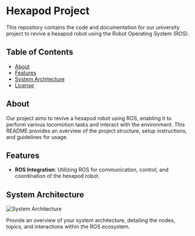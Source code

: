 # Hexapod Project

This repository contains the code and documentation for our university project to revive a hexapod robot using the Robot Operating System (ROS).

## Table of Contents

- [About](#about)
- [Features](#features)
- [System Architecture](#system-architecture)
- [License](#license)

## About

Our project aims to revive a hexapod robot using ROS, enabling it to perform various locomotion tasks and interact with the environment. This README provides an overview of the project structure, setup instructions, and guidelines for usage.

## Features

- **ROS Integration**: Utilizing ROS for communication, control, and coordination of the hexapod robot.

## System Architecture

![System Architecture](path/to/your/architecture.png)

Provide an overview of your system architecture, detailing the nodes, topics, and interactions within the ROS ecosystem.

